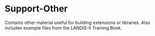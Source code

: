 # Support-Other
Contains other material useful for building extensions or libraries.  Also includes example files from the LANDIS-II Training Book.
